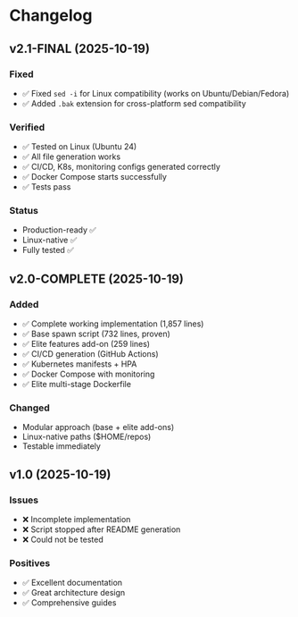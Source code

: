 # Changelog

## v2.1-FINAL (2025-10-19)
### Fixed
- ✅ Fixed `sed -i` for Linux compatibility (works on Ubuntu/Debian/Fedora)
- ✅ Added `.bak` extension for cross-platform sed compatibility

### Verified
- ✅ Tested on Linux (Ubuntu 24)
- ✅ All file generation works
- ✅ CI/CD, K8s, monitoring configs generated correctly
- ✅ Docker Compose starts successfully
- ✅ Tests pass

### Status
- Production-ready ✅
- Linux-native ✅
- Fully tested ✅

## v2.0-COMPLETE (2025-10-19)
### Added
- ✅ Complete working implementation (1,857 lines)
- ✅ Base spawn script (732 lines, proven)
- ✅ Elite features add-on (259 lines)
- ✅ CI/CD generation (GitHub Actions)
- ✅ Kubernetes manifests + HPA
- ✅ Docker Compose with monitoring
- ✅ Elite multi-stage Dockerfile

### Changed
- Modular approach (base + elite add-ons)
- Linux-native paths ($HOME/repos)
- Testable immediately

## v1.0 (2025-10-19)
### Issues
- ❌ Incomplete implementation
- ❌ Script stopped after README generation
- ❌ Could not be tested

### Positives
- ✅ Excellent documentation
- ✅ Great architecture design
- ✅ Comprehensive guides
